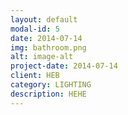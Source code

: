 ```yaml
---
layout: default
modal-id: 5
date: 2014-07-14
img: bathroom.png
alt: image-alt
project-date: 2014-07-14
client: HEB
category: LIGHTING
description: HEHE
---
```

